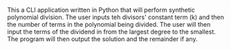 This a CLI application written in Python that will perform synthetic polynomial division. The user inputs teh divisors' constant 
term (k) and then the number of terms in the polynomial being divided. The user will then input the terms of the dividend in 
from the largest degree to the smallest. The program will then output the solution and the remainder if any.
